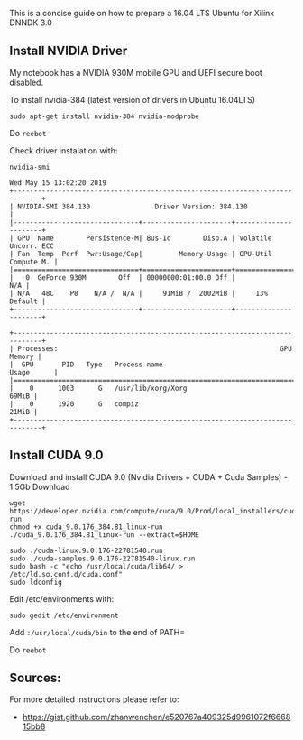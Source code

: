 This is a concise guide on how to prepare a 16.04 LTS Ubuntu for Xilinx DNNDK 3.0

## Install NVIDIA Driver

My notebook has a NVIDIA 930M mobile GPU and UEFI secure boot disabled.

To install nvidia-384 (latest version of drivers in Ubuntu 16.04LTS)

```sudo apt-get install nvidia-384 nvidia-modprobe```

Do `reebot`


Check driver instalation with: 

```nvidia-smi```
```
Wed May 15 13:02:20 2019       
+-----------------------------------------------------------------------------+
| NVIDIA-SMI 384.130                Driver Version: 384.130                   |
|-------------------------------+----------------------+----------------------+
| GPU  Name        Persistence-M| Bus-Id        Disp.A | Volatile Uncorr. ECC |
| Fan  Temp  Perf  Pwr:Usage/Cap|         Memory-Usage | GPU-Util  Compute M. |
|===============================+======================+======================|
|   0  GeForce 930M        Off  | 00000000:01:00.0 Off |                  N/A |
| N/A   48C    P8    N/A /  N/A |     91MiB /  2002MiB |     13%      Default |
+-------------------------------+----------------------+----------------------+
                                                                               
+-----------------------------------------------------------------------------+
| Processes:                                                       GPU Memory |
|  GPU       PID   Type   Process name                             Usage      |
|=============================================================================|
|    0      1003      G   /usr/lib/xorg/Xorg                            69MiB |
|    0      1920      G   compiz                                        21MiB |
+-----------------------------------------------------------------------------+
```

## Install CUDA 9.0

Download and install CUDA 9.0 (Nvidia Drivers + CUDA + Cuda Samples) - 1.5Gb Download
```
wget https://developer.nvidia.com/compute/cuda/9.0/Prod/local_installers/cuda_9.0.176_384.81_linux-run
chmod +x cuda_9.0.176_384.81_linux-run
./cuda_9.0.176_384.81_linux-run --extract=$HOME
```
```
sudo ./cuda-linux.9.0.176-22781540.run
sudo ./cuda-samples.9.0.176-22781540-linux.run
sudo bash -c "echo /usr/local/cuda/lib64/ > /etc/ld.so.conf.d/cuda.conf"
sudo ldconfig
```

Edit /etc/environments with:

```sudo gedit /etc/environment```

Add `:/usr/local/cuda/bin` to the end of PATH=

Do `reebot`





## Sources:
For more detailed instructions please refer to:
- https://gist.github.com/zhanwenchen/e520767a409325d9961072f666815bb8
